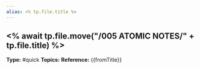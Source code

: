 ```yaml
---
alias: <% tp.file.title %>
---
```

<% await tp.file.move("/005 ATOMIC NOTES/" + tp.file.title) %>
----
**Type:** #quick
**Topics:**
**Reference:** {{fromTitle}}
